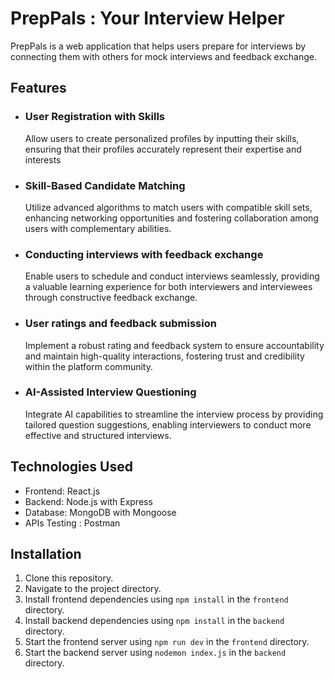 # PrepPals : Your Interview Helper

PrepPals is a web application that helps users prepare for interviews by connecting them with others for mock interviews and feedback exchange.

## Features

- ### User Registration with Skills
  Allow users to create personalized profiles by inputting their skills, ensuring that their profiles accurately represent their expertise and interests
- ### Skill-Based Candidate Matching
  Utilize advanced algorithms to match users with compatible skill sets, enhancing networking opportunities and fostering collaboration among users with complementary abilities.
- ### Conducting interviews with feedback exchange
  Enable users to schedule and conduct interviews seamlessly, providing a valuable learning experience for both interviewers and interviewees through constructive feedback exchange.
- ### User ratings and feedback submission
  Implement a robust rating and feedback system to ensure accountability and maintain high-quality interactions, fostering trust and credibility within the platform community.
- ### AI-Assisted Interview Questioning
  Integrate AI capabilities to streamline the interview process by providing tailored question suggestions, enabling interviewers to conduct more effective and structured interviews.

## Technologies Used

- Frontend: React.js
- Backend: Node.js with Express
- Database: MongoDB with Mongoose
- APIs Testing : Postman

## Installation

1. Clone this repository.
2. Navigate to the project directory.
3. Install frontend dependencies using `npm install` in the `frontend` directory.
4. Install backend dependencies using `npm install` in the `backend` directory.
5. Start the frontend server using `npm run dev` in the `frontend` directory.
6. Start the backend server using `nodemon index.js` in the `backend` directory.

